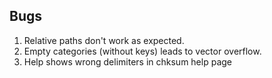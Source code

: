 ## Bugs

1. Relative paths don't work as expected.
2. Empty categories (without keys) leads to vector overflow.
3. Help shows wrong delimiters in chksum help page